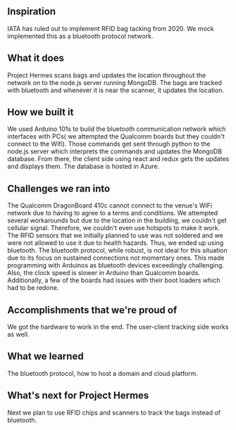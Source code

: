 ## Inspiration

IATA has ruled out to implement RFID bag tacking from 2020. We mock implemented this as a bluetooth protocol network.

## What it does

Project Hermes scans bags and updates the location throughout the network on to the node.js server running MongoDB. The bags are tracked with bluetooth and whenever it is near the scanner, it updates the location.

## How we built it

We used Arduino 101s to build the bluetooth communication network which interfaces with PCs( we attempted the Qualcomm boards but they couldn't connect to the Wifi). Those commands get sent through python to the node.js server which interprets the commands and updates the MongoDB database. From there, the client side using react and redux gets the updates and displays them. The database is hosted in Azure.

## Challenges we ran into

The Qualcomm DragonBoard 410c cannot connect to the venue's WiFi network due to having to agree to a terms and conditions. We attempted several workarounds but due to the location in the building, we couldn't get cellular signal. Therefore, we couldn't even use hotspots to make it work. The RFID sensors that we initially planned to use was not soldered and we were not allowed to use it due to health hazards. Thus, we ended up using bluetooth. The bluetooth protocol, while robust, is not ideal for this situation due to its focus on sustained connections not momentary ones. This made programming with Arduinos as bluetooth devices exceedingly challenging. Also, the clock speed is slower  in Arduino than Qualcomm boards. Additionally, a few of the boards had issues with their boot loaders which had to be redone. 

## Accomplishments that we're proud of
We got the hardware to work in the end. The user-client tracking side works as well.

## What we learned
The bluetooth protocol, how to host a domain and cloud platform. 

## What's next for Project Hermes
 Next we plan to use RFID chips and scanners to track the bags instead of bluetooth.

